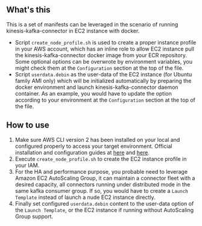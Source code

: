 ## What's this

This is a set of manifests can be leveraged in the scenario of running kinesis-kafka-connector in EC2 instance with docker.

- Script `create_node_profile.sh` is used to create a proper instance profile in your AWS account, which has an inline role to allow EC2 instance pull the kinesis-kafka-connector docker image from your ECR repository.
  Some optional options can be overwrote by environment variables, you might check them at the `Configuration` section at the top of the file.
- Script `userdata.debin` as the user-data of the EC2 instance (for Ubuntu family AMI only) which will be initialized automatically by preparing the docker environment and launch kinesis-kafka-connector daemon container.
  As an example, you would have to update the option according to your environment at the `Configuration` section at the top of the file. 

## How to use

1. Make sure AWS CLI version 2 has been installed on your local and configured properly to access your target environment.
   Official installation and configuration guides at [here](https://docs.aws.amazon.com/cli/latest/userguide/install-cliv2.html) and [here](https://docs.aws.amazon.com/cli/latest/userguide/cli-chap-configure.html).
2. Execute `create_node_profile.sh` to create the EC2 instance profile in your IAM.
3. For the HA and performance purpose, you probable need to leverage Amazon EC2 AutoScaling Group, it can maintain a connector fleet with a desired capacity, all connectors running under distributed mode in the same kafka consumer group.
   If so, you would have to create a `Launch Template` instead of launch a nude EC2 instance directly.
4. Finally set configured `userdata.debin` content to the user-data option of the `Launch Template`, or the EC2 instance if running without AutoScaling Group support.
